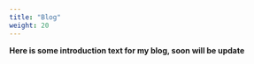```yaml
---
title: "Blog"
weight: 20
---
```


**Here is some introduction text for my blog, soon will be update**
